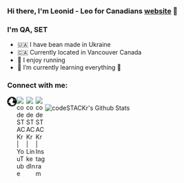 ### Hi there, I'm Leonid - Leo for Canadians [website] 👋

### I'm QA, SET
- 🇺🇦 I have bean made in Ukraine 
- 🇨🇦 Currently located in Vancouver Canada 
- 👟 I enjoy running 
- 🌱 I’m currently learning everything 🤣

### Connect with me:

[<img align="left" alt="codeSTACKr.com" width="22px" src="https://raw.githubusercontent.com/iconic/open-iconic/master/svg/globe.svg" />][website]
[<img align="left" alt="codeSTACKr | YouTube" width="22px" src="https://cdn.jsdelivr.net/npm/simple-icons@v3/icons/youtube.svg" />][youtube]
[<img align="left" alt="codeSTACKr | LinkedIn" width="22px" src="https://cdn.jsdelivr.net/npm/simple-icons@v3/icons/linkedin.svg" />][linkedin]
[<img align="left" alt="codeSTACKr | Instagram" width="22px" src="https://cdn.jsdelivr.net/npm/simple-icons@v3/icons/instagram.svg" />][instagram]

<br />

<img align="left" alt="codeSTACKr's Github Stats" src="https://github-readme-stats.vercel.app/api?username=Lemik&show_icons=true&hide_border=true" />



[website]: https://Dushyn.com
[youtube]: https://www.youtube.com/leonidushin
[instagram]: https://www.instagram.com/leonidushin/
[linkedin]: https://www.linkedin.com/in/leonid-dushin